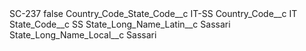 <?xml version="1.0" encoding="UTF-8"?>
<CustomMetadata xmlns="http://soap.sforce.com/2006/04/metadata" xmlns:xsi="http://www.w3.org/2001/XMLSchema-instance" xmlns:xsd="http://www.w3.org/2001/XMLSchema">
    <label>SC-237</label>
    <protected>false</protected>
    <values>
        <field>Country_Code_State_Code__c</field>
        <value xsi:type="xsd:string">IT-SS</value>
    </values>
    <values>
        <field>Country_Code__c</field>
        <value xsi:type="xsd:string">IT</value>
    </values>
    <values>
        <field>State_Code__c</field>
        <value xsi:type="xsd:string">SS</value>
    </values>
    <values>
        <field>State_Long_Name_Latin__c</field>
        <value xsi:type="xsd:string">Sassari</value>
    </values>
    <values>
        <field>State_Long_Name_Local__c</field>
        <value xsi:type="xsd:string">Sassari</value>
    </values>
</CustomMetadata>

